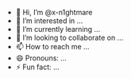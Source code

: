 - 👋 Hi, I’m @x-n1ghtmare
- 👀 I’m interested in ...
- 🌱 I’m currently learning ...
- 💞️ I’m looking to collaborate on ...
- 📫 How to reach me ...
- 😄 Pronouns: ...
- ⚡ Fun fact: ...

<!---
x-n1ghtmare/x-n1ghtmare is a ✨ special ✨ repository because its `README.md` (this file) appears on your GitHub profile.
You can click the Preview link to take a look at your changes.
--->
